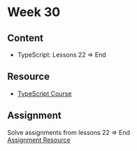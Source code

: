 # Week 30

## Content

- TypeScript: Lessons 22 ⇒ End

## Resource

- [TypeScript Course](https://www.youtube.com/watch?v=pc5IlcEn8vw&list=PLDoPjvoNmBAy532K9M_fjiAmrJ0gkCyLJ)

## Assignment

Solve assignments from lessons 22 ⇒ End  
[Assignment Resource](https://elzero.org/study/typescript-study-plan/)
